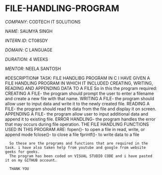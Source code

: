 # FILE-HANDLING-PROGRAM

*COMPANY*: CODTECH IT SOLUTIONS

*NAME*: SAUMYA SINGH

*INTERN ID*: CT08SDY

*DOMAIN*: C LANGUAGE

*DURATION*: 4 WEEKS

*MENTOR*: NEELA SANTOSH

#DESCRIPTION#
TASK: FILE HANDLIBG PROGRAM IN C 
      I HAVE GIVEN A FILE HANDLING PROGRAM IN WHICH IT INCLUDED CREATING, WRITING, READING AND APPENDING DATA TO A FILE
      So in this the program required:
            CREATING A FILE- the program should prompt the user to enter a filename and create a new file with that name.
            WRITING A  FILE- the program should allow user to input data and write it to the newly created file.
            READING A FILE- the program should read th data from the file and display it on screen.
            APPENDING A FILE- the program allow user to input additional data and append it to existing file.
            ERROR HANDLING- the program handles the error that may occurs during file operation.
      THE FILE HANDLING FUNCTIONS USED IN THIS PROGRAM ARE:
            fopen()- to open a file in read, write, or append mode
            fclose()- to close a file
            fprintf()- to write data to a file

      So these are the programs and functions that are required in the task. i have also taken help from youtube and google from website geeks for geeks.
      The program has been coded on VISUAL STUDIO CODE and i have pasted it on my GITHUB account.

      THANK YOU
